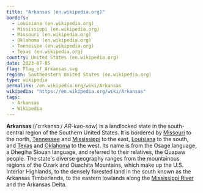 ```yaml
---
title: "Arkansas (en.wikipedia.org)"
borders:
  - Louisiana (en.wikipedia.org)
  - Mississippi (en.wikipedia.org)
  - Missouri (en.wikipedia.org)
  - Oklahoma (en.wikipedia.org)
  - Tennessee (en.wikipedia.org)
  - Texas (en.wikipedia.org)
country: United States (en.wikipedia.org)
date: 2023-07-05
flag: Flag_of_Arkansas.svg
region: Southeastern United States (en.wikipedia.org)
type: wikipedia
permalink: /en.wikipedia.org/wiki/Arkansas
wikipedia: "https://en.wikipedia.org/wiki/Arkansas"
tags:
  - Arkansas
  - Wikipedia
---
```

**Arkansas** (/ˈɑːrkənsɔː/ *AR-kən-saw*) is a landlocked state in the south-central region of the Southern United States. It is bordered by [Missouri](/en.wikipedia.org/wiki/Missouri) to the north, [Tennessee](/en.wikipedia.org/wiki/Tennessee) and [Mississippi](/en.wikipedia.org/wiki/Mississippi) to the east, [Louisiana](/en.wikipedia.org/wiki/Louisiana) to the south, and [Texas](/en.wikipedia.org/wiki/Texas) and [Oklahoma](/en.wikipedia.org/wiki/Oklahoma) to the west. Its name is from the Osage language, a Dhegiha Siouan language, and referred to their relatives, the Quapaw people. The state's diverse geography ranges from the mountainous regions of the Ozark and Ouachita Mountains, which make up the U.S. Interior Highlands, to the densely forested land in the south known as the Arkansas Timberlands, to the eastern lowlands along the [Mississippi River](/en.wikipedia.org/wiki/Mississippi_River) and the Arkansas Delta.